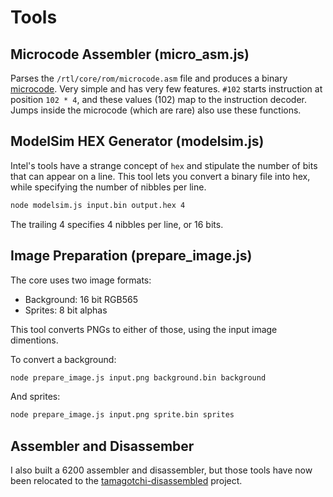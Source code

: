 # Tools

## Microcode Assembler (micro_asm.js)

Parses the `/rtl/core/rom/microcode.asm` file and produces a binary [microcode](microcode.md). Very simple and has very few features. `#102` starts instruction at position `102 * 4`, and these values (102) map to the instruction decoder. Jumps inside the microcode (which are rare) also use these functions.

## ModelSim HEX Generator (modelsim.js)

Intel's tools have a strange concept of `hex` and stipulate the number of bits that can appear on a line. This tool lets you convert a binary file into hex, while specifying the number of nibbles per line.

```bash
node modelsim.js input.bin output.hex 4
```

The trailing 4 specifies 4 nibbles per line, or 16 bits.

## Image Preparation (prepare_image.js)

The core uses two image formats:

* Background: 16 bit RGB565
* Sprites: 8 bit alphas

This tool converts PNGs to either of those, using the input image dimentions.

To convert a background:

```bash
node prepare_image.js input.png background.bin background
```

And sprites:

```bash
node prepare_image.js input.png sprite.bin sprites
```

## Assembler and Disassember

I also built a 6200 assembler and disassembler, but those tools have now been relocated to the [tamagotchi-disassembled](https://github.com/agg23/tamagotchi-disassembled) project.